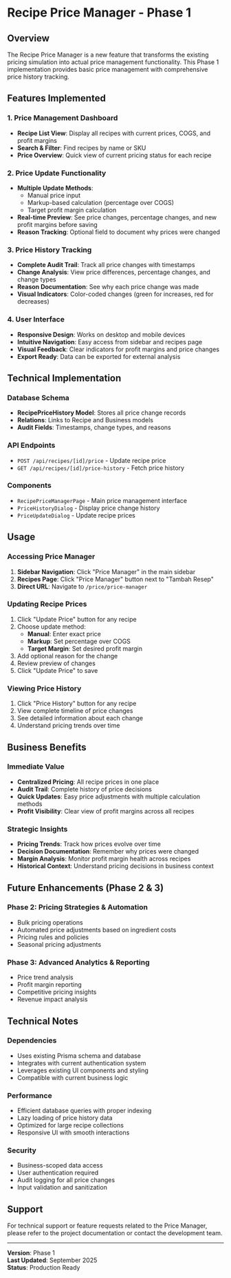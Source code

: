 # Recipe Price Manager - Phase 1

## Overview
The Recipe Price Manager is a new feature that transforms the existing pricing simulation into actual price management functionality. This Phase 1 implementation provides basic price management with comprehensive price history tracking.

## Features Implemented

### 1. Price Management Dashboard
- **Recipe List View**: Display all recipes with current prices, COGS, and profit margins
- **Search & Filter**: Find recipes by name or SKU
- **Price Overview**: Quick view of current pricing status for each recipe

### 2. Price Update Functionality
- **Multiple Update Methods**:
  - Manual price input
  - Markup-based calculation (percentage over COGS)
  - Target profit margin calculation
- **Real-time Preview**: See price changes, percentage changes, and new profit margins before saving
- **Reason Tracking**: Optional field to document why prices were changed

### 3. Price History Tracking
- **Complete Audit Trail**: Track all price changes with timestamps
- **Change Analysis**: View price differences, percentage changes, and change types
- **Reason Documentation**: See why each price change was made
- **Visual Indicators**: Color-coded changes (green for increases, red for decreases)

### 4. User Interface
- **Responsive Design**: Works on desktop and mobile devices
- **Intuitive Navigation**: Easy access from sidebar and recipes page
- **Visual Feedback**: Clear indicators for profit margins and price changes
- **Export Ready**: Data can be exported for external analysis

## Technical Implementation

### Database Schema
- **RecipePriceHistory Model**: Stores all price change records
- **Relations**: Links to Recipe and Business models
- **Audit Fields**: Timestamps, change types, and reasons

### API Endpoints
- `POST /api/recipes/[id]/price` - Update recipe price
- `GET /api/recipes/[id]/price-history` - Fetch price history

### Components
- `RecipePriceManagerPage` - Main price management interface
- `PriceHistoryDialog` - Display price change history
- `PriceUpdateDialog` - Update recipe prices

## Usage

### Accessing Price Manager
1. **Sidebar Navigation**: Click "Price Manager" in the main sidebar
2. **Recipes Page**: Click "Price Manager" button next to "Tambah Resep"
3. **Direct URL**: Navigate to `/price/price-manager`

### Updating Recipe Prices
1. Click "Update Price" button for any recipe
2. Choose update method:
   - **Manual**: Enter exact price
   - **Markup**: Set percentage over COGS
   - **Target Margin**: Set desired profit margin
3. Add optional reason for the change
4. Review preview of changes
5. Click "Update Price" to save

### Viewing Price History
1. Click "Price History" button for any recipe
2. View complete timeline of price changes
3. See detailed information about each change
4. Understand pricing trends over time

## Business Benefits

### Immediate Value
- **Centralized Pricing**: All recipe prices in one place
- **Audit Trail**: Complete history of price decisions
- **Quick Updates**: Easy price adjustments with multiple calculation methods
- **Profit Visibility**: Clear view of profit margins across all recipes

### Strategic Insights
- **Pricing Trends**: Track how prices evolve over time
- **Decision Documentation**: Remember why prices were changed
- **Margin Analysis**: Monitor profit margin health across recipes
- **Historical Context**: Understand pricing decisions in business context

## Future Enhancements (Phase 2 & 3)

### Phase 2: Pricing Strategies & Automation
- Bulk pricing operations
- Automated price adjustments based on ingredient costs
- Pricing rules and policies
- Seasonal pricing adjustments

### Phase 3: Advanced Analytics & Reporting
- Price trend analysis
- Profit margin reporting
- Competitive pricing insights
- Revenue impact analysis

## Technical Notes

### Dependencies
- Uses existing Prisma schema and database
- Integrates with current authentication system
- Leverages existing UI components and styling
- Compatible with current business logic

### Performance
- Efficient database queries with proper indexing
- Lazy loading of price history data
- Optimized for large recipe collections
- Responsive UI with smooth interactions

### Security
- Business-scoped data access
- User authentication required
- Audit logging for all price changes
- Input validation and sanitization

## Support

For technical support or feature requests related to the Price Manager, please refer to the project documentation or contact the development team.

---

**Version**: Phase 1  
**Last Updated**: September 2025  
**Status**: Production Ready
